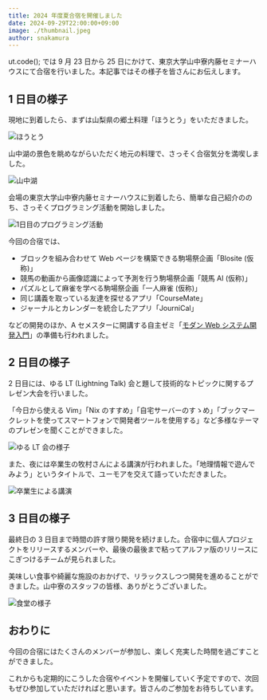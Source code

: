 ```yaml
---
title: 2024 年度夏合宿を開催しました
date: 2024-09-29T22:00:00+09:00
image: ./thumbnail.jpeg
author: snakamura
---
```


ut.code(); では 9 月 23 日から 25 日にかけて、東京大学山中寮内藤セミナーハウスにて合宿を行いました。本記事ではその様子を皆さんにお伝えします。

## 1 日目の様子

現地に到着したら、まずは山梨県の郷土料理「ほうとう」をいただきました。

![ほうとう](./houtou.jpeg)

山中湖の景色を眺めながらいただく地元の料理で、さっそく合宿気分を満喫しました。

![山中湖](./yamanakako.jpeg)

会場の東京大学山中寮内藤セミナーハウスに到着したら、簡単な自己紹介ののち、さっそくプログラミング活動を開始しました。

![1日目のプログラミング活動](./first-day-programming.jpeg)

今回の合宿では、

- ブロックを組み合わせて Web ページを構築できる駒場祭企画「Blosite (仮称)」
- 競馬の動画から画像認識によって予測を行う駒場祭企画「競馬 AI (仮称)」
- パズルとして麻雀を学べる駒場祭企画「一人麻雀 (仮称)」
- 同じ講義を取っている友達を探せるアプリ「CourseMate」
- ジャーナルとカレンダーを統合したアプリ「JourniCal」

などの開発のほか、A セメスターに開講する自主ゼミ「[モダン Web システム開発入門](/articles/2024-a-seminar-announcement/)」の準備も行われました。

## 2 日目の様子

2 日目には、ゆる LT (Lightning Talk) 会と題して技術的なトピックに関するプレゼン大会を行いました。

「今日から使える Vim」「Nix のすすめ」「自宅サーバーのすゝめ」「ブックマークレットを使ってスマートフォンで開発者ツールを使用する」など多様なテーマのプレゼンを聞くことができました。

![ゆる LT 会の様子](./yuru-lt-event.jpeg)

また、夜には卒業生の牧村さんによる講演が行われました。「地理情報で遊んでみよう」というタイトルで、ユーモアを交えて語っていただきました。

![卒業生による講演](./ob-lecture.jpeg)

## 3 日目の様子

最終日の 3 日目まで時間の許す限り開発を続けました。合宿中に個人プロジェクトをリリースするメンバーや、最後の最後まで粘ってアルファ版のリリースにこぎつけるチームが見られました。

美味しい食事や綺麗な施設のおかげで、リラックスしつつ開発を進めることができました。山中寮のスタッフの皆様、ありがとうございました。

![食堂の様子](./dining-room.jpeg)

## おわりに

今回の合宿にはたくさんのメンバーが参加し、楽しく充実した時間を過ごすことができました。

これからも定期的にこうした合宿やイベントを開催していく予定ですので、次回もぜひ参加していただければと思います。皆さんのご参加をお待ちしています。

